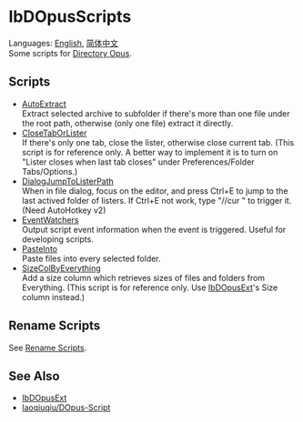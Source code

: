 # IbDOpusScripts
Languages: [English](README.md), [简体中文](README.zh-Hans.md)  
Some scripts for [Directory Opus](https://www.gpsoft.com.au/).

## Scripts
* [AutoExtract](AutoExtract.js)  
Extract selected archive to subfolder if there's more than one file under the root path, otherwise (only one file) extract it directly.
* [CloseTabOrLister](CloseTabOrLister.js)  
If there's only one tab, close the lister, otherwise close current tab. (This script is for reference only. A better way to implement it is to turn on "Lister closes when last tab closes" under Preferences/Folder Tabs/Options.)
* [DialogJumpToListerPath](DialogJumpToListerPath.ahk)  
When in file dialog, focus on the editor, and press Ctrl+E to jump to the last actived folder of listers. If Ctrl+E not work, type "//cur " to trigger it. (Need AutoHotkey v2)
* [EventWatchers](EventWatchers)  
Output script event information when the event is triggered. Useful for developing scripts.
* [PasteInto](PasteInto.js)  
Paste files into every selected folder.
* [SizeColByEverything](SizeColByEverything/README.zh-Hans.md)  
Add a size column which retrieves sizes of files and folders from Everything. (This script is for reference only. Use [IbDOpusExt](https://github.com/Chaoses-Ib/IbDOpusExt)'s Size column instead.)

## Rename Scripts
See [Rename Scripts](Rename%20Scripts/README.md).

## See Also
* [IbDOpusExt](https://github.com/Chaoses-Ib/IbDOpusExt)
* [laoqiuqiu/DOpus-Script](https://github.com/laoqiuqiu/DOpus-Script)